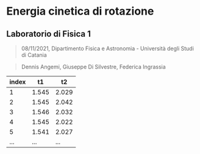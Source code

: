 # **Energia cinetica di rotazione**
## Laboratorio di Fisica 1
> 08/11/2021, Dipartimento Fisica e Astronomia - Università degli Studi di Catania 

> Dennis Angemi, Giuseppe Di Silvestre, Federica Ingrassia



| index | t1    | t2    |
|-------|-------|-------|
| 1     | 1.545 | 2.029 |
| 2     | 1.545 | 2.042 |
| 3     | 1.546 | 2.032 |
| 4     | 1.545 | 2.022 |
| 5     | 1.541 | 2.027 |
| ...     |... | ... |


